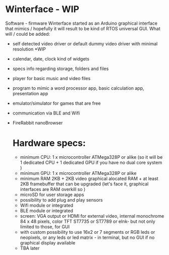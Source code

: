 # Winterface - WIP
Software - firmware
Winterface started as an Arduino graphical interface that mimics / hopefully it will result to be kind of RTOS universal GUI.
What will / could be added:

- self detected video driver or default dummy video driver with minimal resolution *WIP
- calendar, date, clock kind of widgets
- specs info regarding storage, folders and files
- player for basic music and video files
- program to mimic a word processor app, basic calculation app, presentation app
- emulator/simulator for games that are free
- communication via BLE and Wifi
- FireRabbit nanoBrowser 

  # Hardware specs:
  - minimum CPU: 1 x microcontroller ATMega328P or alike (so it will be 1 dedicated CPU + 1 dedicated GPU if you have no dual core system )
  - minimum GPU: 1 x microcontroller ATMega328P or alike
  - minimum RAM 2KB + 2KB video graphical alocated RAM + at least 2KB framebuffer that can be upgraded (let's face it, graphical interfaces are RAM overkill so  )
  - microSD for user storage apps
  - possibility to add plug and play sensors
  - Wifi module or integrated
  - BLE module or integrated
  - screen: VGA output or HDMI for external video, internal monochrome 84 x 48 pixels, color TFT ST7735 or ST7789 or eInk- but not only limited to those, for GUI
  - with custom possibility to use 16x2 or 7 segments or RGB leds or neopixels, or any leds or led matrix - in terminal, but no GUI if no graphical display available
  - TBA later
    
    

